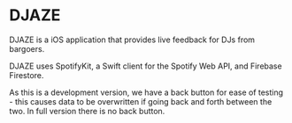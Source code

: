 # DJAZE
DJAZE is a iOS application that provides live feedback for DJs from bargoers.

DJAZE uses SpotifyKit, a Swift client for the Spotify Web API, and Firebase Firestore.

As this is a development version, we have a back button for ease of testing - this causes data to be overwritten if going back and forth between the two.  In full version there is no back button.
